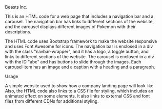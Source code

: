 Beasts Inc.

This is an HTML code for a web page that includes a navigation bar and a carousel. The navigation bar has links to different sections of the website, and the carousel displays different images of Pokemon with their descriptions.

The HTML code uses Bootstrap framework to make the website responsive and uses Font Awesome for icons. The navigation bar is enclosed in a div with the class "navbar-wrapper", and it has a logo, a toggle button, and links to different sections of the website. The carousel is enclosed in a div with the ID "abc" and has buttons to slide through the images. Each carousel item has an image and a caption with a heading and a paragraph.

Usage

A simple website used to show how a company landing page will look like 
Also, the HTML code also links to a CSS file for styling, which includes an animated effect on some elements. It also links to external CSS and font files from different CDNs for additional styling.
